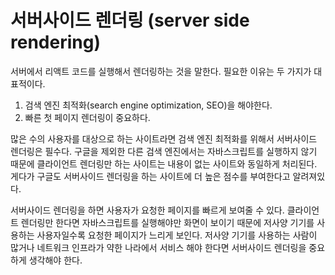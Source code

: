 # 서버사이드 렌더링 (server side rendering)

서버에서 리액트 코드를 실행해서 렌더링하는 것을 말한다. 필요한 이유는 두 가지가 대표적이다.
 1. 검색 엔진 최적화(search engine optimization, SEO)을 해야한다.
 2. 빠른 첫 페이지 렌더링이 중요하다.

많은 수의 사용자를 대상으로 하는 사이트라면 검색 엔진 최적화를 위해서 서버사이드 렌더링은 필수다. 구글을 제외한 다른 검색 엔진에서는 자바스크립트를 실행하지 않기 때문에 클라이언트 렌더링만 하는 사이트는 내용이 없는 사이트와 동일하게 처리된다. 게다가 구글도 서버사이드 렌더링을 하는 사이트에 더 높은 점수를 부여한다고 알려져있다.

서버사이드 렌더링을 하면 사용자가 요청한 페이지를 빠르게 보여줄 수 있다. 클라이언트 렌더링만 한다면 자바스크립트를 실행해야만 화면이 보이기 때문에 저사양 기기를 사용하는 사용자일수록 요청한 페이지가 느리게 보인다. 저사양 기기를 사용하는 사람이 많거나 네트워크 인프라가 약한 나라에서 서비스 해야 한다면 서버사이드 렌더링을 중요하게 생각해야 한다.
